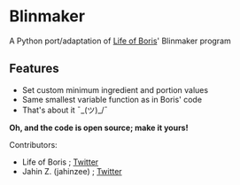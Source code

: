 Blinmaker
=========
A Python port/adaptation of [Life of Boris](https://www.youtube.com/user/NocturnoPlays)' Blinmaker program

Features
--------
* Set custom minimum ingredient and portion values
* Same smallest variable function as in Boris' code
* That's about it ¯\_(ツ)_/¯

**Oh, and the code is open source; make it yours!**

Contributors:
- Life of Boris ; [Twitter](https://twitter.com/life_of_boris)
- Jahin Z. (jahinzee) ; [Twitter](http://twitter.com/jahinzee)
